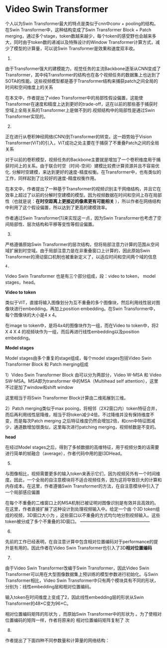 # Video Swin Transformer

个人以为Swin Transformer最大的特点是类似于cnn中conv + pooling的结构。在Swin Transformer中，这种结构变成了Swin Transformer Block + Patch merging，通过多个stage，token数越来越少，每个token的感受野也会越来多大，同时由于token数的递减以及特殊设计的Window Transformer计算方式，减少了模型的计算量，可以说Swin Transformer是效果和速度双丰收。

1. 

由于Transformer强大的建模能力，视觉任务的主流Backbone逐渐从CNN变成了Transformer，其中纯Transformer的结构也在各个视频任务的数据集上也达到了SOTA的性能。这些视频模型都是基于Transformer结构来捕获patch之间全局的时间和空间维度上的关系

在本文中，作者提出了video Transformer中的局部性假设偏置，这能使Transformer在速度和精度上达到更好的trade-off，这在以前的那些基于捕获时空域上全局关系的Transformer上是做不到的.视频结构中的局部性是通过Swin Transformer实现的。

2. 

正在进行从卷积神经网络(CNN)到Transformer的转变。这一趋势始于Vision Transformer(ViT)的引入，ViT成功之处主要在于捕获了不重叠Patch之间的全局关系

对于以前的卷积模型，视频任务的Backbone主要就是增加了一个卷积维度用于捕获时间上的关系。由于联合时空（时间-空间）建模比较费计算资源并且不容易优化.   分解时空建模，来达到更好的速度-精度权衡。在Transformer中，也有类似的工作，同样起到了比较好的速度-精度权衡作用。

在本文中，作者提出了一种基于Transformer的视频识别主干网络结构，并且它在效率上超过了以前的分解时空建模的模型。因为视频数据在时间和空间上存在局部性（也就是说：**在时空距离上更接近的像素更有可能相关** ），所以作者在网络结构中利用了这个假设偏置，所以达到了更高的建模效率。

作者通过Swin Transformer[1]来实现这一点，因为Swin Transformer也考虑了空间局部性、层次结构和平移等变性等假设偏置。

3. 

严格遵循原始Swin Transformer的层次结构，但将局部注意力计算的范围从空间域扩展到时空域。由于局部注意力是在非重叠窗口上计算的，因此原始Swin Transformer的滑动窗口机制也被重新定义了，以适应时间和空间两个域的信息

	4. 

Video Swin Transformer 也是有三个部分组成，段：video to token， model stages，head。

**Video to token**

类似于VIT，直接将输入图像划分为互不重叠的多个图像块，然后利用线性层对图像块进行embedding，再加上position embedding。在Swin Transformer中，每个图像块的大小是4 x 4。

在image to token中，是将4x4的图像块作为一组，而在Video to token中，将2 X 4 X 4 的视频块作为一组，而后再进行线性embedding以及position embedding。

**Model stages**

Model stages由多个重复的stage组成，每个model stages包括Video Swin Transformer Block 和 Patch merging组成

1）Video Swin Transformer Block 由可以分为两部分，Video W-MSA 和 Video SW-MSA。MSA即为transformer 中的MSA（Multihead self attention），这里不过是加了window和shift window

这里相当于将Swin Transformer Block计算由二维拓展到三维。

2）Patch merging类似于max pooing，将相邻（2X2窗口内）token特征合并，而后再利用线性层降维，相当于将token减少4倍，不过降维并没有保持维度不变，而是每次Patch merging 之后特征维度仍然会增加2倍，和cnn中特征图减少，通道数增加很类似，这里每次进行patching merging，视频帧数是不变的。

**head**

在经过Model stages之后，得到了多帧数据的高维特征，用于视频分类的话需要进行简单的帧融合（average），作者代码中用的是I3DHead。

5. 

与图像相比，视频需要更多的输入token来表示它们，因为视频另外有一个时间维度。因此，一个全局的自注意模块将不适合视频任务，因为这将导致巨大的计算和内存成本。在这里，作者遵循Swin Transformer的方法，在自注意模块中引入了一个局部感应偏置

在每个不重叠的二维窗口上的MSA机制已被证明对图像识别是有效并且高效的。在这里，作者直接扩展了这种设计到处理视频输入中。给定一个由 个3D token组成的视频，3D窗口大小为 ，这些窗口以不重叠的方式均匀地分割视频输入。这些token被分成了多个不重叠的3D窗口。
————————————————

6. 

先前的工作已经表明，在自注意计算中包含相对位置编码对于performance的提升是有用的。因此作者在Video Swin Transformer也引入了3D**相对位置编码**

7. 

由于Video Swin Transformer改编于Swin Transformer，因此Video Swin Transformer可以用在大型图像数据集上预训练的模型参数进行初始化。与Swin Transformer相比，Video Swin Transformer中只有两个模块具有不同的形状，分别为：线性embedding层和相对位置编码。

输入token在时间维度上变成了2，因此线性embedding层的形状从Swin Transformer的48×C变为96×C。


相对位置编码矩阵的形状为 ，而原始Swin Transformer中的形状为 。为了使相对位置编码的矩阵一样，作者将原来的 相对位置编码矩阵复制了 次


8. 

作者提出了下面四种不同参数量和计算量的网络结构：